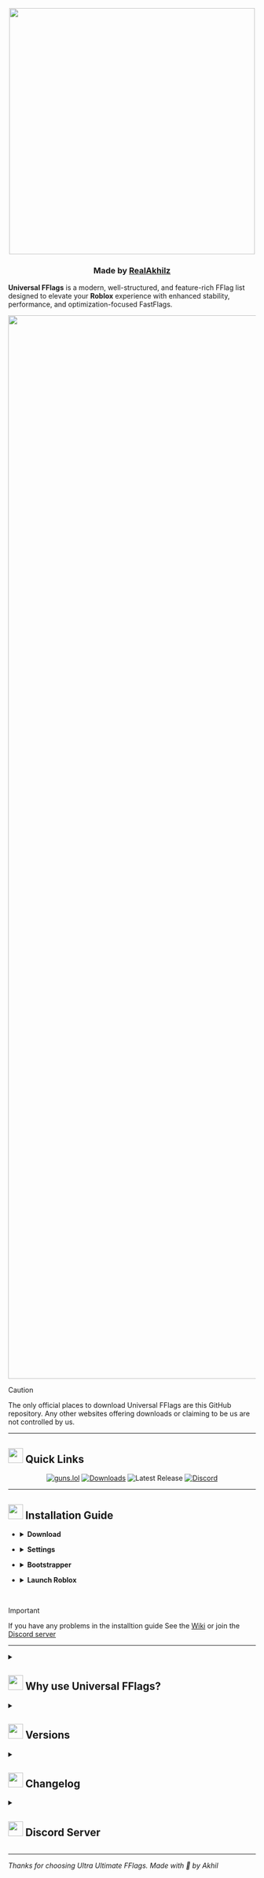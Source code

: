 <!-- Ttitle -->

<div align="center">

<img src="https://github.com/RealAkhilz/Universal-FFlags/blob/main/Images/UniversalFFlagsTemp.png" width="500">

</div>

<h3 align="center"> Made by <a href="https://guns.lol/realakhil">RealAkhilz</a> </h3>

**Universal FFlags** is a modern, well-structured, and feature-rich FFlag list designed to elevate your **Roblox** experience with enhanced stability, performance, and optimization-focused FastFlags.

<img src="https://github.com/RealAkhilz/Universal-FFlags/blob/main/Images/UniversalFFlags.png" width="3840" height="2160">

> [!Caution]
> The only official places to download Universal FFlags are this GitHub repository. Any other websites offering downloads or claiming to be us are not controlled by us.

---
<!-- Quick Links -->

<h2>
  <img src="https://github.com/RealAkhilz/Universal-FFlags/blob/main/Images/stars.png" width="30" height="30"> Quick Links
</h2>

<div align="center">

[![guns.lol](https://img.shields.io/badge/guns.lol-RealAkhilz-darkblue?style=flat&logo=link&logoColor=white)](https://guns.lol/realakhil)
[![Downloads](https://img.shields.io/github/downloads/RealAkhilz/Ultra-Ultimate-FFlags/total?color=2c2f7c&label=Downloads&logo=cloudsmith&logoColor=white)](https://github.com/RealAkhilz/Ultra-Ultimate-FFlags/releases)
![Latest Release](https://img.shields.io/github/v/release/RealAkhilz/Ultra-Ultimate-FFlags)
[![Discord](https://img.shields.io/discord/1380077621974667264?label=Discord&color=5865F2&logo=discord&logoColor=white)](https://discord.gg/848BdgmvD9)

</div>

---
<!-- Installtion Guide -->

<h2>
  <img src="https://github.com/RealAkhilz/Universal-FFlags/blob/main/Images/stars.png" width="30" height="30"> Installation Guide
</h2>

<!-- Download dropdown -->
- <details>
    <summary><strong>Download</strong></summary>

  - Download the latest version from the [Release page](https://github.com/RealAkhilz/Universal-FFlags/releases).

</details>

<!-- Settings Dropdown -->
- <details>
    <summary><strong>Settings</strong></summary>

  <!-- Rendering Quality Setting Dropdown -->
    - <details>
        <summary><strong>Rendering Quality</strong></summary>
      <br>
    
      **Set the value of the below quality values**
      <br>
      **This changes Roblox rendering quality (Roblox GUI and game UI uneffected)**
      <br>
      144P - 37 │ 240P - 102 │ 360P - 230 │ 480P - 410 │ 720P - 922 │ 1080P - 2074 / 2K - 3686 │ 4K - 8294 │ 8K - 33178

      <pre>
      DFIntDebugDynamicRenderKiloPixels
      </pre>

      </details>

  <!-- GPU Setting Dropdown -->
    - <details>
      <summary><strong>GPU</strong></summary>
      <br>
    
      **Set the value of ur GPU**
      <br>
      **Go to Task Manager > Performance > GPU, to check what GPU u are using**

      <pre>
      FStringDebugGraphicsPreferredGPUName
      </pre>

      </details>

  <!-- Refresh Rate Setting Dropdown -->
    - <details>
      <summary><strong>Refresh Rate</strong></summary>
      <br>
    
      **Set the value of ur max refresh rate**

      <pre>
      DFIntGraphicsOptimizationModeFRMFrameRateTarget
      </pre>

      </details>

  <!-- FrameTime Setting Dropdown -->
    - <details>
      <summary><strong>Frametime</strong></summary>
      <br>
    
      **Set the value of frametime depending on ur hz**

      <pre>
      DFIntGraphicsOptimizationModeMaxFrameTimeTargetMs
      DFIntGraphicsOptimizationModeMinFrameTimeTargetMs
      </pre>

      </details>

  <!-- Logical Processors Setting Dropdown -->
    - <details>
      <summary><strong>Logical Processors</strong></summary>
      <br>
    
      **Set the value of ur "Logical Processors" minus 1**

      <pre>
      DFIntRuntimeConcurrency
      FIntTaskSchedulerAutoThreadLimit
      </pre>

      **Set the value of ur "Logical Processors"**

      <pre>
      FIntLuaGcParallelMinMultiTasks
      FIntSmoothClusterTaskQueueMaxParallelTasks
      DFIntPhysicsReceiveNumParallelTasks
      DFIntNetworkClusterPacketCacheNumParallelTasks
      DFIntReplicationDataCacheNumParallelTasks
      DFIntMegaReplicatorNumParallelTasks
      DFIntInterpolationNumParallelTasks
      </pre>

      </details>

  <!-- Force Sky Gray Setting Dropdown -->
    - <details>
      <summary><strong>Gray Skybox (Optional)</strong></summary>
      <br>
    
      **Set the value to "true" to enable gray skybox**

      <pre>
      FFlagDebugSkyGray
      </pre>

      </details>

  </details>

<!-- Bootstrapper dropdown -->
- <details>
    <summary><strong>Bootstrapper</strong></summary>

    - Import the .json file into ur bootstrapper, after ur done configureing the settings.

<!-- Launch Dropdown -->
- <details>
    <summary><strong>Launch Roblox</strong></summary>

    - Launch Roblox and experience like never before!

</details>

<br>

> [!Important]
> If you have any problems in the installtion guide
> See the [Wiki](https://github.com/RealAkhilz/Universal-FFlags/wiki) or join the [Discord server](rGdPF82Tmf)

---

</details>

<details>
  <summary
    ><h2>
      <img src="https://github.com/RealAkhilz/Universal-FFlags/blob/main/Images/stars.png" width="30" height="30"> Why use Universal FFlags?
    </h2>
  </summary>

  <br>

  - **Anti Data Sharing** - Stop Roblox from taking ur device info.
  - **Enhanced Performance** – Smoother gameplay, reduced stuttering, and better FPS stability.
  - **Faster Loading** – Load into Roblox games lighting fast.
  - **Debloat** - Remove the unneccessory bloat and background processes.

</details>

<details>
  <summary>
    <h2>
      <img src="https://github.com/RealAkhilz/Universal-FFlags/blob/main/Images/stars.png" width="30" height="30"> Versions
    </h2>
  </summary>

  <br>

  - **[Ultra Latency](https://github.com/RealAkhilz/Ultra-Latency)** - Reduce latency/delay
  - **Universal Studio** - Ultra Ultimate FFlags but for **Roblox Studio**.

</details>

<details>
 <summary>
   <h2>
     <img src="https://github.com/RealAkhilz/Universal-FFlags/blob/main/Images/stars.png" width="30" height="30"> Changelog
   </h2>
 </summary>

 <br>

<h3>Verison: V3</h3>

- Revamped the ENTIRE list
- Lessen the kb of the list from 24 kb to 5 kb
- Added KTX
- Removed FFlags containing keywords "Network" and "Performance", as they have default values
- Removed FrameTime and MTU from the settings
- Removed a bunch of preloading fastflags that are useless
- Removed a bunch of useless culling fastflags
- Removed unstable and problematic fastflags
- Removed "CAP" from "Anti Data Sharing"
- Removed "Optimize ping" fastflags as they don't really stabilize or optimize ping
- Removed Extra fastflags
- Removed "GPU and CPU" and "Optimize Memory/RAM" fastflags, as they don't really optimize gpu or cpu, there are still memory/ram fastflags that decrease usage of memory/ram
- Removed a bunch of useless "Debloat" fastflags
- Merged "Responsiveness", "Frame Buffer", into "Performance"
- Removed fastflags that are unstable
- Changed some fastflags values to stable values

</details>

<details>
  <summary>
    <h2><img src="https://github.com/RealAkhilz/Universal-FFlags/blob/main/Images/stars.png" width="30" height="30"> Discord Server
    </h2>
  </summary>

  <br>

  **Join our Discord:** [Akhil's Lounge](https://discord.gg/rGdPF82Tmf) for help, news, and chat.

</details>

---

*Thanks for choosing Ultra Ultimate FFlags. Made with 💖 by Akhil*
